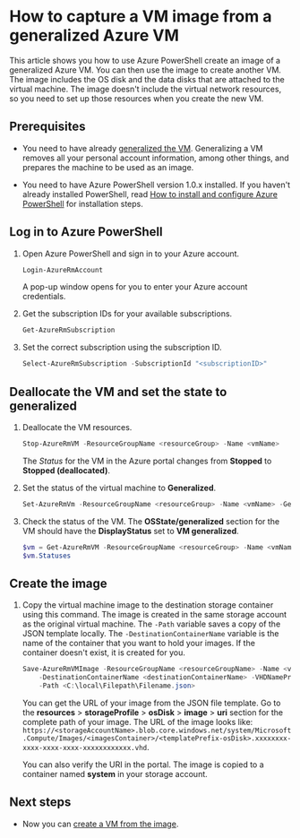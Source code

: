 ﻿<properties
	pageTitle="Capture a VM image from generalized Azure VM | Microsoft Azure"
	description="Learn how to capture a VM image from a generalized Azure VM created in the Resource Manager deployment model"
	services="virtual-machines-windows"
	documentationCenter=""
	authors="cynthn"
	manager="timlt"
	editor=""
	tags="azure-resource-manager"/>

<tags
	ms.service="virtual-machines-windows"
	ms.workload="infrastructure-services"
	ms.tgt_pltfrm="vm-windows"
	ms.devlang="na"
	ms.topic="article"
	ms.date="10/20/2016"
	ms.author="cynthn"/>

# How to capture a VM image from a generalized Azure VM


This article shows you how to use Azure PowerShell create an image of a generalized Azure VM. You can then use the image to create another VM. The image includes the OS disk and the data disks that are attached to the virtual machine. The image doesn't include the virtual network resources, so you need to set up those resources when you create the new VM. 


## Prerequisites

- You need to have already [generalized the VM](virtual-machines-windows-generalize-vhd.md). Generalizing a VM removes all your personal account information, among other things, and prepares the machine to be used as an image.

- You need to have Azure PowerShell version 1.0.x installed. If you haven't already installed PowerShell, read [How to install and configure Azure PowerShell](../powershell-install-configure.md) for installation steps.


## Log in to Azure PowerShell

1. Open Azure PowerShell and sign in to your Azure account.

	```powershell
	Login-AzureRmAccount
	```

	A pop-up window opens for you to enter your Azure account credentials.

2. Get the subscription IDs for your available subscriptions.

	```powershell
	Get-AzureRmSubscription
	```

3. Set the correct subscription using the subscription ID.

	```powershell
	Select-AzureRmSubscription -SubscriptionId "<subscriptionID>"
	```

## Deallocate the VM and set the state to generalized		

1. Deallocate the VM resources.

	```powershell
	Stop-AzureRmVM -ResourceGroupName <resourceGroup> -Name <vmName>
	```

	The *Status* for the VM in the Azure portal changes from **Stopped** to **Stopped (deallocated)**.

2. Set the status of the virtual machine to **Generalized**. 

	```powershell
	Set-AzureRmVm -ResourceGroupName <resourceGroup> -Name <vmName> -Generalized
	```

3. Check the status of the VM. The **OSState/generalized** section for the VM should have the **DisplayStatus** set to **VM generalized**.  

	```powershell
	$vm = Get-AzureRmVM -ResourceGroupName <resourceGroup> -Name <vmName> -status
	$vm.Statuses
	```

## Create the image 

1. Copy the virtual machine image to the destination storage container using this command. The image is created in the same storage account as the original virtual machine. The `-Path` variable saves a copy of the JSON template locally. The `-DestinationContainerName` variable is the name of the container that you want to hold your images. If the container doesn't exist, it is created for you.

	```powershell
	Save-AzureRmVMImage -ResourceGroupName <resourceGroupName> -Name <vmName> `
		-DestinationContainerName <destinationContainerName> -VHDNamePrefix <templateNamePrefix> `
		-Path <C:\local\Filepath\Filename.json>
	```

	You can get the URL of your image from the JSON file template. Go to the **resources** > **storageProfile** > **osDisk** > **image** > **uri** section for the complete path of your image. The URL of the image looks like: `https://<storageAccountName>.blob.core.windows.net/system/Microsoft.Compute/Images/<imagesContainer>/<templatePrefix-osDisk>.xxxxxxxx-xxxx-xxxx-xxxx-xxxxxxxxxxxx.vhd`.
	
	You can also verify the URI in the portal. The image is copied to a container named **system** in your storage account. 


## Next steps

- Now you can [create a VM from the image](virtual-machines-windows-create-vm-generalized.md).

